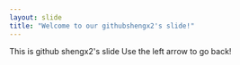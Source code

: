```yaml
---
layout: slide
title: "Welcome to our githubshengx2's slide!"
---
```

This is github shengx2's slide
Use the left arrow to go back!
